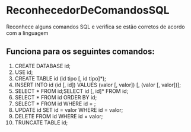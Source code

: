 # ReconhecedorDeComandosSQL
Reconhece alguns comandos SQL e verifica se estão corretos de acordo com a linguagem
## Funciona para os seguintes comandos:
  1. CREATE DATABASE id;
  2. USE id;
  3. CREATE TABLE id (id tipo [, id tipo]*);
  4. INSERT INTO id (id [, id]) VALUES (valor [, valor]) [, (valor [, valor])];
  5. SELECT * FROM id;SELECT id [, id]* FROM id;
  6. SELECT * FROM id ORDER BY id;
  7. SELECT * FROM id WHERE id = <valor>;
  8. UPDATE id SET id = valor WHERE id = valor;
  9. DELETE FROM id WHERE id = valor;
  10. TRUNCATE TABLE id;
